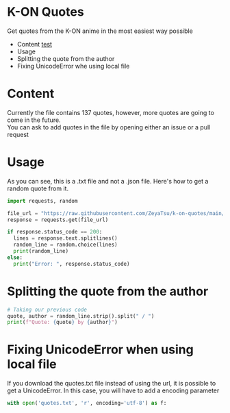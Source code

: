 # K-ON Quotes
Get quotes from the K-ON anime in the most easiest way possible

* Content <a href="test">test</a>
* Usage
* Splitting the quote from the author
* Fixing UnicodeError whe using local file

# Content
Currently the file contains 137 quotes, however, more quotes are going to come in the future. <br/>
You can ask to add quotes in the file by opening either an issue or a pull request

# Usage
As you can see, this is a .txt file and not a .json file. Here's how to get a random quote from it. <br/>
```py
import requests, random

file_url = "https://raw.githubusercontent.com/ZeyaTsu/k-on-quotes/main/quotes.txt" # No need to download the txt file.
response = requests.get(file_url)

if response.status_code == 200:
  lines = response.text.splitlines()
  random_line = random.choice(lines)
  print(random_line)
else:
  print("Error: ", response.status_code)
```
# Splitting the quote from the author
```py
# Taking our previous code
quote, author = random_line.strip().split(" / ")
print(f"Quote: {quote} by {author}")
```
# Fixing UnicodeError when using local file
If you download the quotes.txt file instead of using the url, it is possible to get a UnicodeError. In this case, you will have to add a encoding parameter </br>
```py
with open('quotes.txt', 'r', encoding='utf-8') as f:
```
<div id="test"></div>
